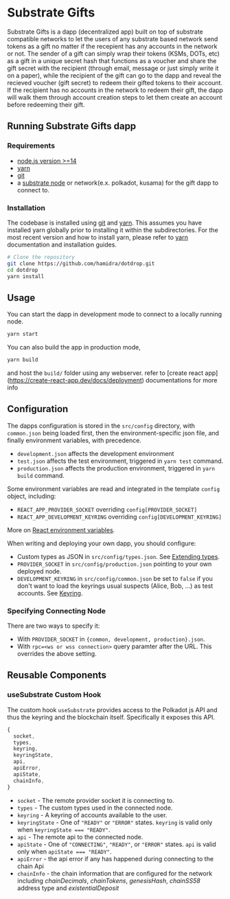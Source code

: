 # Substrate Gifts

Substrate Gifts is a dapp (decentralized app) built on top of substrate compatible networks to let the users of any substrate based network send tokens as a gift no matter if the recepient has any accounts in the network or not. The sender of a gift can simply wrap their tokens (KSMs, DOTs, etc) as a gift in a unique secret hash that functions as a voucher and share the gift secret with the recipient (through email, message or just simply write it on a paper), while the recipient of the gift can go to the dapp and reveal the recieved voucher (gift secret) to redeem their gifted tokens to their account. If the recipient has no accounts in the network to redeem their gift, the dapp will walk them through account creation steps to let them create an account before redeeming their gift.

## Running Substrate Gifts dapp

### Requirements

- [node.js version >=14](https://nodejs.org/en/download/)
- [yarn](https://yarnpkg.com/)
- [git](https://git-scm.com/)
- a [substrate node](https://github.com/substrate-developer-hub/substrate-node-template) or network(e.x. polkadot, kusama) for the gift dapp to connect to.

### Installation

The codebase is installed using [git](https://git-scm.com/) and [yarn](https://yarnpkg.com/). This assumes you have installed yarn globally prior to installing it within the subdirectories. For the most recent version and how to install yarn, please refer to [yarn](https://yarnpkg.com/) documentation and installation guides.

```bash
# Clone the repository
git clone https://github.com/hamidra/dotdrop.git
cd dotdrop
yarn install
```

## Usage

You can start the dapp in development mode to connect to a locally running node.

```bash
yarn start
```

You can also build the app in production mode,

```bash
yarn build
```

and host the `build/` folder using any webserver. refer to [create react app] (https://create-react-app.dev/docs/deployment) documentations for more info

## Configuration

The dapps configuration is stored in the `src/config` directory, with
`common.json` being loaded first, then the environment-specific json file,
and finally environment variables, with precedence.

- `development.json` affects the development environment
- `test.json` affects the test environment, triggered in `yarn test` command.
- `production.json` affects the production environment, triggered in `yarn build` command.

Some environment variables are read and integrated in the template `config` object,
including:

- `REACT_APP_PROVIDER_SOCKET` overriding `config[PROVIDER_SOCKET]`
- `REACT_APP_DEVELOPMENT_KEYRING` overriding `config[DEVELOPMENT_KEYRING]`

More on [React environment variables](https://create-react-app.dev/docs/adding-custom-environment-variables).

When writing and deploying your own dapp, you should configure:

- Custom types as JSON in `src/config/types.json`. See
  [Extending types](https://polkadot.js.org/api/start/types.extend.html).
- `PROVIDER_SOCKET` in `src/config/production.json` pointing to your own
  deployed node.
- `DEVELOPMENT_KEYRING` in `src/config/common.json` be set to `false` if you don't want to load the keyrings usual suspects (Alice, Bob, ...) as test accounts.
  See [Keyring](https://polkadot.js.org/api/start/keyring.html).

### Specifying Connecting Node

There are two ways to specify it:

- With `PROVIDER_SOCKET` in `{common, development, production}.json`.
- With `rpc=<ws or wss connection>` query paramter after the URL. This overrides the above setting.

## Reusable Components

### useSubstrate Custom Hook

The custom hook `useSubstrate` provides access to the Polkadot js API and thus the
keyring and the blockchain itself. Specifically it exposes this API.

```js
{
  socket,
  types,
  keyring,
  keyringState,
  api,
  apiError,
  apiState,
  chainInfo,
}
```

- `socket` - The remote provider socket it is connecting to.
- `types` - The custom types used in the connected node.
- `keyring` - A keyring of accounts available to the user.
- `keyringState` - One of `"READY"` or `"ERROR"` states. `keyring` is valid
  only when `keyringState === "READY"`.
- `api` - The remote api to the connected node.
- `apiState` - One of `"CONNECTING"`, `"READY"`, or `"ERROR"` states. `api` is valid
  only when `apiState === "READY"`.
- `apiError` - the api error if any has happened during connecting to the chain Api
- `chainInfo` - the chain information that are configured for the network including _chainDecimals_, _chainTokens_, _genesisHash_, _chainSS58_ address type and _existentialDeposit_
